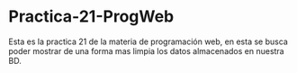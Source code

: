 # Practica-21-ProgWeb

Esta es la practica 21 de la materia de programación web, en esta se busca poder mostrar de una forma mas limpia los datos almacenados en nuestra BD.
